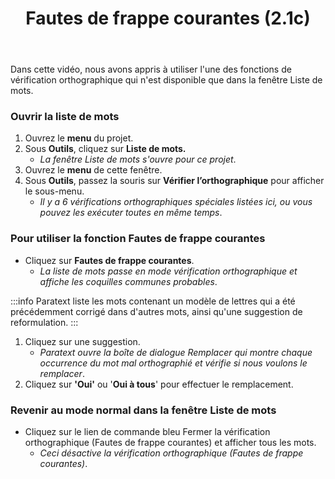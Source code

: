 ﻿---
title: Fautes de frappe courantes (2.1c)
---
Dans cette vidéo, nous avons appris à utiliser l'une des fonctions de vérification orthographique qui n'est disponible que dans la fenêtre Liste de mots.

### Ouvrir la liste de mots

1.  Ouvrez le **menu** du projet.
1.  Sous **Outils**, cliquez sur **Liste de mots.**
    - *La fenêtre Liste de mots s'ouvre pour ce projet*.
3.  Ouvrez le **menu** de cette fenêtre.
1.  Sous **Outils**, passez la souris sur **Vérifier l’orthographique** pour afficher le sous-menu.
    - *Il y a 6 vérifications orthographiques spéciales listées ici, ou vous pouvez les exécuter toutes en même temps*.

### Pour utiliser la fonction Fautes de frappe courantes

- Cliquez sur **Fautes de frappe courantes**.
   - *La liste de mots passe en mode vérification orthographique et affiche les coquilles communes probables*.

:::info
Paratext liste les mots contenant un modèle de lettres qui a été précédemment corrigé dans d'autres mots, ainsi qu'une suggestion de reformulation.
:::
1. Cliquez sur une suggestion.
     - *Paratext ouvre la boîte de dialogue Remplacer qui montre chaque occurrence du mot mal orthographié et vérifie si nous voulons le remplacer*.
1. Cliquez sur **'Oui'** ou '**Oui à tous**' pour effectuer le remplacement.

### Revenir au mode normal dans la fenêtre Liste de mots

- Cliquez sur le lien de commande bleu Fermer la vérification orthographique (Fautes de frappe courantes) et afficher tous les mots.
    - *Ceci désactive la vérification orthographique (Fautes de frappe courantes)*.
